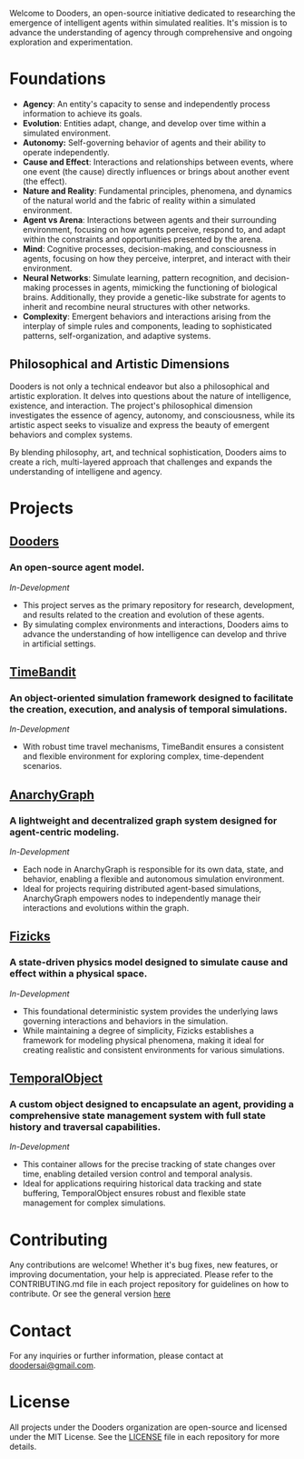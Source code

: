 Welcome to Dooders, an open-source initiative dedicated to researching the emergence of intelligent agents within simulated realities. It's mission is to advance the understanding of agency through comprehensive and ongoing exploration and experimentation.

# Foundations

- **Agency**: An entity's capacity to sense and independently process information to achieve its goals.
- **Evolution**: Entities adapt, change, and develop over time within a simulated environment.
- **Autonomy:** Self-governing behavior of agents and their ability to operate independently.
- **Cause and Effect**: Interactions and relationships between events, where one event (the cause) directly influences or brings about another event (the effect).
- **Nature and Reality**: Fundamental principles, phenomena, and dynamics of the natural world and the fabric of reality within a simulated environment.
- **Agent vs Arena**: Interactions between agents and their surrounding environment, focusing on how agents perceive, respond to, and adapt within the constraints and opportunities presented by the arena.
- **Mind**: Cognitive processes, decision-making, and consciousness in agents, focusing on how they perceive, interpret, and interact with their environment.
- **Neural Networks**: Simulate learning, pattern recognition, and decision-making processes in agents, mimicking the functioning of biological brains. Additionally, they provide a genetic-like substrate for agents to inherit and recombine neural structures with other networks.
- **Complexity**: Emergent behaviors and interactions arising from the interplay of simple rules and components, leading to sophisticated patterns, self-organization, and adaptive systems.

## Philosophical and Artistic Dimensions
Dooders is not only a technical endeavor but also a philosophical and artistic exploration. It delves into questions about the nature of intelligence, existence, and interaction. The project's philosophical dimension investigates the essence of agency, autonomy, and consciousness, while its artistic aspect seeks to visualize and express the beauty of emergent behaviors and complex systems.

By blending philosophy, art, and technical sophistication, Dooders aims to create a rich, multi-layered approach that challenges and expands the understanding of intelligene and agency.

# Projects

## [Dooders](https://github.com/Dooders/Dooders)
### An open-source agent model. 
*In-Development* 
- This project serves as the primary repository for research, development, and results related to the creation and evolution of these agents. 
- By simulating complex environments and interactions, Dooders aims to advance the understanding of how intelligence can develop and thrive in artificial settings.


## [TimeBandit](https://github.com/Dooders/TimeBandit)
### An object-oriented simulation framework designed to facilitate the creation, execution, and analysis of temporal simulations. 
*In-Development* 
- With robust time travel mechanisms, TimeBandit ensures a consistent and flexible environment for exploring complex, time-dependent scenarios.


## [AnarchyGraph](https://github.com/Dooders/AnarchyGraph)

### A lightweight and decentralized graph system designed for agent-centric modeling. 
*In-Development* 
- Each node in AnarchyGraph is responsible for its own data, state, and behavior, enabling a flexible and autonomous simulation environment. 
- Ideal for projects requiring distributed agent-based simulations, AnarchyGraph empowers nodes to independently manage their interactions and evolutions within the graph.


## [Fizicks](https://github.com/Dooders/Fizicks)
### A state-driven physics model designed to simulate cause and effect within a physical space. 
*In-Development* 
- This foundational deterministic system provides the underlying laws governing interactions and behaviors in the simulation. 
- While maintaining a degree of simplicity, Fizicks establishes a framework for modeling physical phenomena, making it ideal for creating realistic and consistent environments for various simulations.

## [TemporalObject](https://github.com/Dooders/TemporalObject) 
 ### A custom object designed to encapsulate an agent, providing a comprehensive state management system with full state history and traversal capabilities. 
 *In-Development* 
 - This container allows for the precise tracking of state changes over time, enabling detailed version control and temporal analysis. 
 - Ideal for applications requiring historical data tracking and state buffering, TemporalObject ensures robust and flexible state management for complex simulations.

# Contributing
Any contributions are welcome! Whether it's bug fixes, new features, or improving documentation, your help is appreciated. Please refer to the CONTRIBUTING.md file in each project repository for guidelines on how to contribute. Or see the general version [here](https://github.com/Dooders/.github/blob/main/CONTRIBUTING.md)


# Contact
For any inquiries or further information, please contact at doodersai@gmail.com.

# License
All projects under the Dooders organization are open-source and licensed under the MIT License. See the [LICENSE](https://github.com/Dooders/.github/blob/main/LICENSE) file in each repository for more details.
